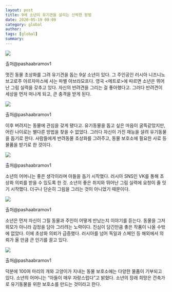 ```yaml
---
layout: post
title: 9세 소년이 유기견을 살리는 신박한 방법
date: 2020-05-19 09:09
category: global
author: 
tags: [global]
summary: 
---
```



  
![](https://img1.daumcdn.net/thumb/R720x0/?fname=https%3A%2F%2Ft1.daumcdn.net%2Fliveboard%2Finterstella-story%2Fd7ee7964d318429ea67bce431a09e987.JPG)

출처@pashaabramov1

멋진 동물 초상화를 그려 유기견을 돕는 9살 소년이 있다. 그 주인공인 러시아 니즈니노브고로주 아르자마스에 사는 파벨 아브라모프다. 영국 <메트로>에 따르면 소년은 뛰어난 그림 실력을 갖추고 있다. 자신의 반려견을 그리는 걸 좋아했다고. 그러다 반려견이 세상을 먼저 떠나게 되고, 큰 충격을 받게 된다.

![](https://img1.daumcdn.net/thumb/R720x0/?fname=https%3A%2F%2Ft1.daumcdn.net%2Fliveboard%2Finterstella-story%2Fac434f52b765475dad8dd41d1d551fbb.JPG)

출처@pashaabramov1

이후 버려지는 동물에 관심을 갖게 됐다고. 유기동물을 돕고 싶은 마음이 굴뚝같았지만, 어린 나이로는 별다른 방법을 찾을 수 없었다. 그러다 자신이 가진 재능을 살려 유기동물을 돕기로 한다. 사람들에게 반려동물 초상화를 그려주고, 동물 보호소에 필요한 사료 등 물품을 받기로 한 것이다.

![](https://img1.daumcdn.net/thumb/R720x0/?fname=https%3A%2F%2Ft1.daumcdn.net%2Fliveboard%2Finterstella-story%2Fd31aa4676e0e4dffbe138c71dd96d822.JPG)

출처@pashaabramov1

소년의 어머니는 좋은 생각이라며 아들을 돕기 시작했다. 러시아 SNS인 VK를 통해 초상화 의뢰를 받을 수 있도록 한 것. 소년의 좋은 취지와 뛰어난 그림 실력에 요청이 줄 잇기 시작했다. 더구나 단순히 그림을 그리는 것이 아니었기 때문이다.

![](https://img1.daumcdn.net/thumb/R720x0/?fname=https%3A%2F%2Ft1.daumcdn.net%2Fliveboard%2Finterstella-story%2Fe61cf6e9dd794950a19c35179f526711.JPG)

출처@pashaabramov1

소년은 먼저 자신이 그릴 동물과 주인이 어떻게 만났는지 이야기를 듣는다. 동물을 그저 외모가 아니라 감정을 담아 그리려는 노력이다. 진심이 담긴만큼 좋은 작품이 나올 수밖에 없았다. 이에 초상화 의뢰가 급증했다. 러시아를 넘어 독일과 스페인 등 해외에서 의뢰가 올 만큼 큰 인기를 끌고 있다.

![](https://img1.daumcdn.net/thumb/R720x0/?fname=https%3A%2F%2Ft1.daumcdn.net%2Fliveboard%2Finterstella-story%2F61a44fcd301e4a70908661a10ab97330.JPG)

출처@pashaabramov1

덕분에 100여 마리의 개와 고양이가 지내는 동물 보호소에는 다양한 물품이 기부되고 있다. 소년의 어머니는 “아들이 매우 자랑스럽다”고 밝혔다. 소년의 장래 희망은 건축가로 유기동물을 위한 보호소를 만드는 것이라고 한다.